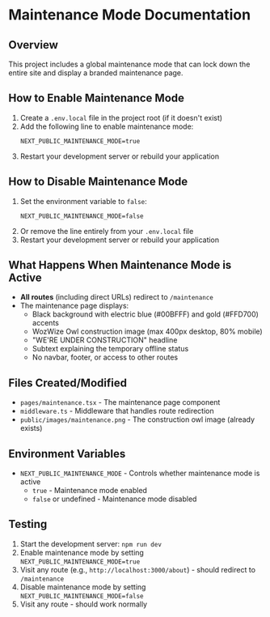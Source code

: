 # Maintenance Mode Documentation

## Overview
This project includes a global maintenance mode that can lock down the entire site and display a branded maintenance page.

## How to Enable Maintenance Mode

1. Create a `.env.local` file in the project root (if it doesn't exist)
2. Add the following line to enable maintenance mode:
   ```
   NEXT_PUBLIC_MAINTENANCE_MODE=true
   ```
3. Restart your development server or rebuild your application

## How to Disable Maintenance Mode

1. Set the environment variable to `false`:
   ```
   NEXT_PUBLIC_MAINTENANCE_MODE=false
   ```
2. Or remove the line entirely from your `.env.local` file
3. Restart your development server or rebuild your application

## What Happens When Maintenance Mode is Active

- **All routes** (including direct URLs) redirect to `/maintenance`
- The maintenance page displays:
  - Black background with electric blue (#00BFFF) and gold (#FFD700) accents
  - WozWize Owl construction image (max 400px desktop, 80% mobile)
  - "WE'RE UNDER CONSTRUCTION" headline
  - Subtext explaining the temporary offline status
  - No navbar, footer, or access to other routes

## Files Created/Modified

- `pages/maintenance.tsx` - The maintenance page component
- `middleware.ts` - Middleware that handles route redirection
- `public/images/maintenance.png` - The construction owl image (already exists)

## Environment Variables

- `NEXT_PUBLIC_MAINTENANCE_MODE` - Controls whether maintenance mode is active
  - `true` - Maintenance mode enabled
  - `false` or undefined - Maintenance mode disabled

## Testing

1. Start the development server: `npm run dev`
2. Enable maintenance mode by setting `NEXT_PUBLIC_MAINTENANCE_MODE=true`
3. Visit any route (e.g., `http://localhost:3000/about`) - should redirect to `/maintenance`
4. Disable maintenance mode by setting `NEXT_PUBLIC_MAINTENANCE_MODE=false`
5. Visit any route - should work normally
